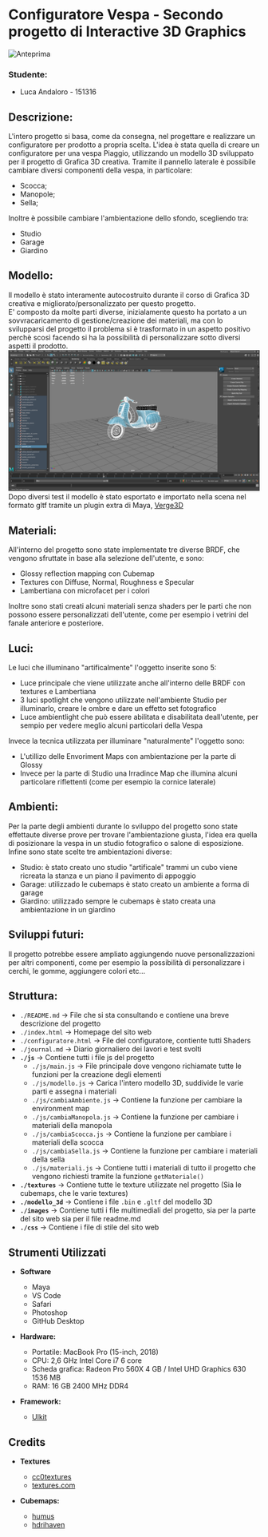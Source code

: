 # Configuratore Vespa - Secondo progetto di Interactive 3D Graphics

![Anteprima](images/esempio.gif)

### Studente:
- Luca Andaloro - 151316

## Descrizione:

L'intero progetto si basa, come da consegna, nel progettare e realizzare un configuratore per prodotto a propria scelta. 
L'idea è stata quella di creare un configuratore per una vespa Piaggio, utilizzando un modello 3D sviluppato per il progetto di Grafica 3D creativa.
Tramite il pannello laterale è possibile cambiare diversi componenti della vespa, in particolare:
- Scocca;
- Manopole;
- Sella;

Inoltre è possibile cambiare l'ambientazione dello sfondo, scegliendo tra:

- Studio
- Garage
- Giardino

## Modello:

Il modello è stato interamente autocostruito durante il corso di Grafica 3D creativa e migliorato/personalizzato per questo progetto.<br />
E' composto da molte parti diverse, inizialamente questo ha portato a un sovvracaricamento di gestione/creazione dei materiali, ma con lo svilupparsi del progetto il problema si è trasformato in un aspetto positivo perchè scosì facendo si ha la possibilità di personalizzare sotto diversi aspetti il prodotto.
![Maya](images/maya.png) <br />
Dopo diversi test il modello è stato esportato e importato nella scena nel formato gltf tramite un plugin extra di Maya, [Verge3D](https://github.com/Interactive3DGraphicsCourse-UNIUD-2020/cubes-lucaandaloro/tree/sviluppo#ottimizzazione)

## Materiali:

All'interno del progetto sono state implementate tre diverse BRDF, che vengono sfruttate in base alla selezione dell'utente, e sono: 

- Glossy reflection mapping con Cubemap
- Textures con Diffuse, Normal, Roughness e Specular
- Lambertiana con microfacet per i colori

Inoltre sono stati creati alcuni materiali senza shaders per le parti che non possono essere personalizzati dell'utente, come per esempio i vetrini del fanale anteriore e posteriore.

## Luci:

Le luci che illuminano "artificalmente" l'oggetto inserite sono 5:

- Luce principale che viene utilizzate anche all'interno delle BRDF con textures e Lambertiana
- 3 luci spotlight che vengono utilizzate nell'ambiente Studio per illuminarlo, creare le ombre e dare un effetto set fotografico
- Luce ambientlight che può essere abilitata e disabilitata deall'utente, per sempio per vedere meglio alcuni particolari della Vespa

Invece la tecnica utilizzata per illuminare "naturalmente" l'oggetto sono:

- L'utillizo delle Envoriment Maps con ambientazione per la parte di Glossy
- Invece per la parte di Studio una Irradince Map che illumina alcuni particolare riflettenti (come per esempio la cornice laterale)

## Ambienti:

Per la parte degli ambienti durante lo sviluppo del progetto sono state effettaute diverse prove per trovare l'ambientazione giusta, l'idea era quella di posizionare la vespa  in un studio fotografico o salone di esposizione.
Infine sono state scelte tre ambientazioni diverse:

- Studio: è stato creato uno studio "artificale" trammi un cubo viene ricreata la stanza e un piano il pavimento di appoggio
- Garage: utilizzado le cubemaps è stato creato un ambiente a forma di garage
- Giardino: utilizzado sempre le cubemaps è stato creata una ambientazione in un giardino 

## Sviluppi futuri:

Il progetto potrebbe essere ampliato aggiungendo nuove personalizzazioni per altri componenti, come per esempio la possibilità di personalizzare i cerchi, le gomme, aggiungere colori etc...

## Struttura:

* `./README.md` -> File che si sta consultando e contiene una breve descrizione del progetto
* `./index.html` -> Homepage del sito web
* `./configuratore.html` ->  File  del configuratore, contiente tutti Shaders
* `./journal.md` -> Diario giornaliero dei lavori e test svolti
* **`./js`** -> Contiene tutti i file js del progetto
  * `./js/main.js` ->  File principale dove vengono richiamate tutte le funzioni per la creazione degli elementi
  * `./js/modello.js` -> Carica l'intero modello 3D, suddivide le varie parti e assegna i materiali
  * `./js/cambiaAmbiente.js` -> Contiene la funzione per cambiare la environment map
  * `./js/cambiaManopola.js` -> Contiene la funzione per cambiare i materiali della manopola
  * `./js/cambiaScocca.js` -> Contiene la funzione per cambiare i materiali della scocca
  * `./js/cambiaSella.js` -> Contiene la funzione per cambiare i materiali della sella
  * `./js/materiali.js` -> Contiene tutti i materiali di tutto il progetto che vengono richiesti tramite la funzione `getMateriale()`
* **`./textures`** -> Contiene tutte le texture utilizzate nel progetto (Sia le cubemaps, che le varie textures)
* **`./modello_3d`** -> Contiene i file `.bin` e `.gltf` del modello 3D
* **`./images`** -> Contiene tutti i file multimediali del progetto, sia per la parte del sito web sia per il file readme.md
* **`./css`** -> Contiene i file di stile del sito web


## Strumenti Utilizzati
- **Software**
  - Maya
  - VS Code
  - Safari
  - Photoshop
  - GitHub Desktop
  

- **Hardware:**
  - Portatile: MacBook Pro (15-inch, 2018)
  - CPU: 2,6 GHz Intel Core i7 6 core
  - Scheda grafica: Radeon Pro 560X 4 GB / Intel UHD Graphics 630 1536 MB
  - RAM: 16 GB 2400 MHz DDR4


- **Framework:**
  - [Ulkit](https://getuikit.com)
 

## Credits

- **Textures**
  - [cc0textures](https://www.cc0textures.com)
  - [textures.com](https://www.textures.com)

- **Cubemaps:**
  - [humus](http://www.humus.name/)
  - [hdrihaven](https://hdrihaven.com)

